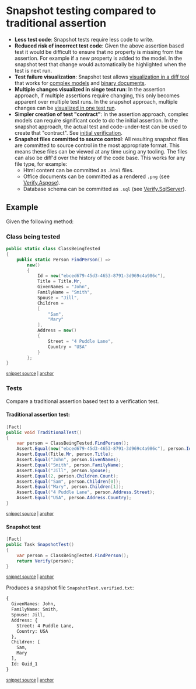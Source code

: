 <!--
GENERATED FILE - DO NOT EDIT
This file was generated by [MarkdownSnippets](https://github.com/SimonCropp/MarkdownSnippets).
Source File: /docs/mdsource/compared-to-assertion.source.md
To change this file edit the source file and then run MarkdownSnippets.
-->

# Snapshot testing compared to traditional assertion

  * **Less test code**: Snapshot tests require less code to write.
  * **Reduced risk of incorrect test code**: Given the above assertion based test it would be difficult to ensure that no property is missing from the assertion. For example if a new property is added to the model. In the snapshot test that change would automatically be highlighted when the test is next run.
  * **Test failure visualization**: Snapshot test allows [visualization in a diff tool](https://github.com/VerifyTests/DiffEngine) that works for [complex models](/docs/SecondDiff.png) and [binary documents](/docs/binary.md).
  * **Multiple changes visualized in singe test run**: In the assertion approach, if multiple assertions require changing, this only becomes apparent over multiple test runs. In the snapshot approach, multiple changes can be [visualized in one test run](/docs/SecondDiff.png).
  * **Simpler creation of test "contract"**: In the assertion approach, complex models can require significant code to do the initial assertion. In the snapshot approach, the actual test and code-under-test can be used to create that "contract". See [initial verification](#initial-verification).
  * **Snapshot files committed to source control**: All resulting snapshot files are committed to source control in the most appropriate format. This means these files can be viewed at any time using any tooling. The files can also be diff'd over the history of the code base. This works for any file type, for example:
    * Html content can be committed as `.html` files.
    * Office documents can be committed as a rendered `.png` (see [Verify.Aspose](https://github.com/VerifyTests/Verify.Aspose)).
    * Database schema can be committed as `.sql` (see [Verify.SqlServer](https://github.com/VerifyTests/Verify.SqlServer)).


## Example

Given the following method:


### Class being tested

<!-- snippet: ClassBeingTested -->
<a id='snippet-ClassBeingTested'></a>
```cs
public static class ClassBeingTested
{
    public static Person FindPerson() =>
        new()
        {
            Id = new("ebced679-45d3-4653-8791-3d969c4a986c"),
            Title = Title.Mr,
            GivenNames = "John",
            FamilyName = "Smith",
            Spouse = "Jill",
            Children =
            [
                "Sam",
                "Mary"
            ],
            Address = new()
            {
                Street = "4 Puddle Lane",
                Country = "USA"
            }
        };
}
```
<sup><a href='/src/TargetLibrary/ClassBeingTested.cs#L1-L26' title='Snippet source file'>snippet source</a> | <a href='#snippet-ClassBeingTested' title='Start of snippet'>anchor</a></sup>
<!-- endSnippet -->


### Tests

Compare a traditional assertion based test to a verification test.


#### Traditional assertion test:

<!-- snippet: TraditionalTest -->
<a id='snippet-TraditionalTest'></a>
```cs
[Fact]
public void TraditionalTest()
{
    var person = ClassBeingTested.FindPerson();
    Assert.Equal(new("ebced679-45d3-4653-8791-3d969c4a986c"), person.Id);
    Assert.Equal(Title.Mr, person.Title);
    Assert.Equal("John", person.GivenNames);
    Assert.Equal("Smith", person.FamilyName);
    Assert.Equal("Jill", person.Spouse);
    Assert.Equal(2, person.Children.Count);
    Assert.Equal("Sam", person.Children[0]);
    Assert.Equal("Mary", person.Children[1]);
    Assert.Equal("4 Puddle Lane", person.Address.Street);
    Assert.Equal("USA", person.Address.Country);
}
```
<sup><a href='/src/Verify.Xunit.Tests/Snippets/CompareToAssert.cs#L3-L21' title='Snippet source file'>snippet source</a> | <a href='#snippet-TraditionalTest' title='Start of snippet'>anchor</a></sup>
<!-- endSnippet -->


#### Snapshot test

<!-- snippet: SnapshotTest -->
<a id='snippet-SnapshotTest'></a>
```cs
[Fact]
public Task SnapshotTest()
{
    var person = ClassBeingTested.FindPerson();
    return Verify(person);
}
```
<sup><a href='/src/Verify.Xunit.Tests/Snippets/CompareToAssert.cs#L23-L32' title='Snippet source file'>snippet source</a> | <a href='#snippet-SnapshotTest' title='Start of snippet'>anchor</a></sup>
<!-- endSnippet -->

Produces a snapshot file `SnapshotTest.verified.txt`:

<!-- snippet: CompareToAssert.SnapshotTest.verified.txt -->
<a id='snippet-CompareToAssert.SnapshotTest.verified.txt'></a>
```txt
{
  GivenNames: John,
  FamilyName: Smith,
  Spouse: Jill,
  Address: {
    Street: 4 Puddle Lane,
    Country: USA
  },
  Children: [
    Sam,
    Mary
  ],
  Id: Guid_1
}
```
<sup><a href='/src/Verify.Xunit.Tests/Snippets/CompareToAssert.SnapshotTest.verified.txt#L1-L14' title='Snippet source file'>snippet source</a> | <a href='#snippet-CompareToAssert.SnapshotTest.verified.txt' title='Start of snippet'>anchor</a></sup>
<!-- endSnippet -->
